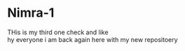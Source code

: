 # Nimra-1
THis is my third one check and like
<br>
hy everyone i am back again here with my new repositoery
